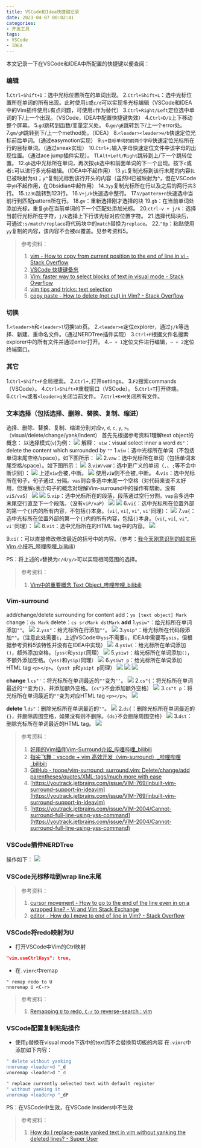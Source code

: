 ```yaml
---
title: VSCode和Idea快捷键记录
date: 2023-04-07 00:02:41
categories:
- 开发工具
tags:
- VSCode
- IDEA
---
```

本文记录一下在VSCode和IDEA中所配置的快捷键以便查阅：
<!--more-->
### 编辑 
1.`Ctrl+Shift+D`：选中光标位置所在的单词出现。
2.`Ctrl+Shift+L`：选中光标位置所在单词的所有出现。此时使用`i`或`c/d`可以实现多光标编辑（VSCode和IDEA中的Vim插件使用`i`有点问题，可使用`c`作为替代）
3.`Ctrl+Right/Left`定位选中单词的下/上一个出现。（VSCode，IDEA中配置快捷键失效）
4.`Ctrl+D/U`上下移动整个屏幕。
5.`gd`跳转到函数/变量定义处。
6.`ge/gE`跳转到下/上一个error处。
7.`gm/gM`跳转到下/上一个method处。（IDEA）
8.`<leader><leader>w/b`快速定位光标前后单词。（通过easymotion实现）
9.`s+目标单词的前两个字母`快速定位光标所在行的目标单词。（通过sneak实现）
10.`Ctrl+;`输入字母快速定位文件中该字母的出现位置。（通过ace jump插件实现）。
11.`Alt+Left/Right`跳转到上/下一个跳转位置。
12.`gb`选中光标所在单词，再次按`gb`选中和前面单词的下一个出现。按下`c`或者`i`可以进行多光标编辑。（IDEA中不起作用）
13.`yL`复制光标到该行末尾的内容(`L`已被映射为`$`)；`y^`复制光标到该行开头的内容（虽然H已被映射为^，但在VSCode中`yH`不起作用，在Obsidian中起作用）
14.`3yy`复制光标所在行以及之后的两行共3行。
15.`123G`跳转到123行。
16.`V+j/k`快速选中整行。
17.`V/pattern+n`快速选中当前行到匹配pattern所在行。
18.`gv`：重新选择刚才选择的块
19.`gb`：在当前单词处添加光标，重复`gb`在当前单词的下一个匹配处添加光标。
20.`ctrl-v + j/k`：选择当前行光标所在字符，`j/k`选择上下行该光标对应位置字符。
21.选择代码块后，可通过`:s/match/replace`将代码块中的`match`替换为`replace`。
22.`"0p`：粘贴使用`yy`复制的内容，该内容不会被`dd`覆盖。见参考资料5。

> 参考资料：
> 1. [vim - How to copy from current position to the end of line in vi - Stack Overflow](https://stackoverflow.com/questions/7764176/how-to-copy-from-current-position-to-the-end-of-line-in-vi)
> 2. [VSCode 快捷键备忘](https://www.yuque.com/xiaochentongzhi/plyxyr/ekvv3fliaqtzaymt)
> 3. [Vim: faster way to select blocks of text in visual mode - Stack Overflow](https://stackoverflow.com/questions/7406949/vim-faster-way-to-select-blocks-of-text-in-visual-mode)
> 4. [vim tips and tricks: text selection](https://www.cs.swarthmore.edu/oldhelp/vim/selection.html)
> 5. [copy paste - How to delete (not cut) in Vim? - Stack Overflow](https://stackoverflow.com/questions/11993851/how-to-delete-not-cut-in-vim)

### 切换
1.`<leader>h`和`<leader>l`切换tab页。
2.`<leader>n`定位explorer，通过`j/k`等选择、新建、重命名文件。（通过NERDTree插件实现）
3.`Ctrl+P`根据文件名搜索explorer中的所有文件并通过enter打开。
4.`~ + 1`定位文件进行编辑，`~ + 2`定位终端窗口。

### 其它
1.`Ctrl+Shift+F`全局搜索。
2.`Ctrl+,`打开settings。
3.`F2`搜索commands（VSCode）。
4.`Ctrl+Shift+R`重载窗口（VSCode）。
5.`Ctrl+T`打开终端。
6.`Ctrl+w`或者`<leader>q`关闭当前文件。
7.`Ctrl+K+W`关闭所有文件。


### 文本选择（包括选择、删除、替换、复制、缩进）
选择、删除、替换、复制、缩进分别对应`v`, `d`, `c`, `y`, `>`。（visual/delete/change/yank/indent）
首先先根据参考资料1理解text object的概念：
以选择模式(`v`)为例：
![](https://raw.githubusercontent.com/Tom89757/ImageHost/main/hexo/20230407182521.png)
解释：
`viw`：visual select inner a word
`di"`：delete the content which surrounded by `""`
1.`viw`：选中光标所在单词（不包括单词末尾空格/space）。如下图所示：
![](https://raw.githubusercontent.com/Tom89757/ImageHost/main/hexo/20230407172636.png)
2.`vaw`：选中光标所在单词（包括单词末尾空格/space）。如下图所示：
![](https://raw.githubusercontent.com/Tom89757/ImageHost/main/hexo/20230407172754.png)
3.`viW/vaW`：选中更广义的单词（`,`、`;`等不会中断识别）：
![](https://raw.githubusercontent.com/Tom89757/ImageHost/main/hexo/20230407173106.png)
上述`viw`会被`,`中断。
![](https://raw.githubusercontent.com/Tom89757/ImageHost/main/hexo/20230407173146.png)
使用`viW`则不会被`,`中断。
4.`vis`：选中光标所在句子，句子通过`.`分隔。`vas`则会多选中末尾一个空格（对代码来说不太好用，但理解`s`表示句子的概念对理解Vim-surround中的操作有帮助。没有`viS/vaS`）
![](https://raw.githubusercontent.com/Tom89757/ImageHost/main/hexo/20230407184135.png)
![](https://raw.githubusercontent.com/Tom89757/ImageHost/main/hexo/20230407184204.png)
5.`vip`：选中光标所在的段落，段落通过空行分割。`vap`会多选中末尾空行直至下一个段落。（没有`viP/vaP`）
![](https://raw.githubusercontent.com/Tom89757/ImageHost/main/hexo/20230407184257.png)
![](https://raw.githubusercontent.com/Tom89757/ImageHost/main/hexo/20230407184346.png)
6.`vi{`：选中光标所在位置外部的第一个`{}`内的所有内容，不包括`{}`本身。（`vi(`, `vi[`, `vi"`, `vi'`同理）：
![](https://raw.githubusercontent.com/Tom89757/ImageHost/main/hexo/20230407184721.png)
7.`va{`：选中光标所在位置外部的第一个`{}`内的所有内容，包括`{}`本身。（`vi(`, `vi[`, `vi"`, `vi'`同理）：
![](https://raw.githubusercontent.com/Tom89757/ImageHost/main/hexo/20230407184839.png)
8.`vit`：选中光标所在的HTML tag中的内容。
![](https://raw.githubusercontent.com/Tom89757/ImageHost/main/hexo/20230407191410.png)

9.`ci(`：可以直接修改修改最近的括号中的内容。（参考：[我今天刚意识到的超实用 Vim 小技巧_哔哩哔哩_bilibili](https://www.bilibili.com/video/BV1Vu4y1f7sW/?vd_source=71b57f2bb132ac1f88ed255cad4a06a6)）

PS：将上述的`v`替换为`c/d/y/>`可以实现相同范围的选择。

>参考资料：
> 1. [Vim中的重要概念 Text Object_哔哩哔哩_bilibili](https://www.bilibili.com/video/BV1Ze4y1E7Sk/?spm_id_from=333.999.0.0&vd_source=71b57f2bb132ac1f88ed255cad4a06a6)

### Vim-surround
add/change/delete surrounding for content
add：`ys [text object] Mark`
change：`ds Mark`
delete：`cs srcMark dstMark`
**add**
1.`ysiw"`：给光标所在单词添加`""`。
![](https://raw.githubusercontent.com/Tom89757/ImageHost/main/hexo/20230407190108.png)
2.`yss"`：给光标所在行添加`""`。
![](https://raw.githubusercontent.com/Tom89757/ImageHost/main/hexo/20230407190233.png)
3.`ysip"`：给光标所在代码段添加`""`。（注意此处需要`i`，上述VSCode中`yss`不需要`i`，IDEA中需要写`ysis`，但根据参考资料5该特性并没有在IDEA中实现）
![](https://raw.githubusercontent.com/Tom89757/ImageHost/main/hexo/20230407190720.png)
4.`ysiw(`：给光标所在单词添加`()`，额外添加空格。（`yss(`和`ysip(`同理）
![](https://raw.githubusercontent.com/Tom89757/ImageHost/main/hexo/20230407190909.png)
5.`ysiw)`：给光标所在单词添加`()`，不额外添加空格。（`yss)`和`ysip)`同理）
![](https://raw.githubusercontent.com/Tom89757/ImageHost/main/hexo/20230407190957.png)
6.`ysiwt p`：给光标所在单词添加HTML tag `<p></p>`。（`ysst p`和`ysipt p`同理）
![](https://raw.githubusercontent.com/Tom89757/ImageHost/main/hexo/20230407191812.png)
![](https://raw.githubusercontent.com/Tom89757/ImageHost/main/hexo/20230407191934.png)
![](https://raw.githubusercontent.com/Tom89757/ImageHost/main/hexo/20230407191949.png)

**change**
1.`cs"'`：将光标所在单词最近的`""`变为`''`。
![](https://raw.githubusercontent.com/Tom89757/ImageHost/main/hexo/20230407192147.png)
2.`cs"{`：将光标所在单词最近的`""`变为`{}`，并添加额外空格。（`cs"}`不会添加额外空格）
![](https://raw.githubusercontent.com/Tom89757/ImageHost/main/hexo/20230407192308.png)
3.`cs"t p`：将光标所在单词最近的`""`变为对应HTML tag `<p></p>`。
![](https://raw.githubusercontent.com/Tom89757/ImageHost/main/hexo/20230407192819.png)

**delete**
1.`ds"`：删除光标所在单词最近的`""`。
![](https://raw.githubusercontent.com/Tom89757/ImageHost/main/hexo/20230407192441.png)
2.`ds{`：删除光标所在单词最近的`{}`，并删除周围空格，如果没有则不删除。（`ds}`不会删除周围空格）
![](https://raw.githubusercontent.com/Tom89757/ImageHost/main/hexo/20230407192615.png)
3.`dst`：删除光标所在单词最近的HTML tag。
![](https://raw.githubusercontent.com/Tom89757/ImageHost/main/hexo/20230407193033.png)

> 参考资料：
> 1. [好用的Vim插件Vim-Surround介绍_哔哩哔哩_bilibili](https://www.bilibili.com/video/BV1Le4y1i7Uz/?spm_id_from=333.788&vd_source=71b57f2bb132ac1f88ed255cad4a06a6)
> 2. [指尖飞舞：vscode + vim 高效开发（vim-surround）_哔哩哔哩_bilibili](https://www.bilibili.com/video/BV1YA411u78P/?spm_id_from=333.337.search-card.all.click&vd_source=71b57f2bb132ac1f88ed255cad4a06a6)
> 3. [GitHub - tpope/vim-surround: surround.vim: Delete/change/add parentheses/quotes/XML-tags/much more with ease](https://github.com/tpope/vim-surround)
> 4. [https://youtrack.jetbrains.com/issue/VIM-769/inbuilt-vim-surround-support-in-ideavim](https://youtrack.jetbrains.com/issue/VIM-769/inbuilt-vim-surround-support-in-ideavim)
> 5. [https://youtrack.jetbrains.com/issue/VIM-2004/Cannot-surround-full-line-using-yss-command](https://youtrack.jetbrains.com/issue/VIM-2004/Cannot-surround-full-line-using-yss-command)


### VSCode插件NERDTree
操作如下：
![](https://raw.githubusercontent.com/Tom89757/ImageHost/main/hexo/20230407195849.png)

### VSCode光标移动到wrap line末尾

>参考资料：
>1. [cursor movement - How to go to the end of the line even in on a wrapped line? - Vi and Vim Stack Exchange](https://vi.stackexchange.com/questions/9762/how-to-go-to-the-end-of-the-line-even-in-on-a-wrapped-line)
>2. [editor - How do I move to end of line in Vim? - Stack Overflow](https://stackoverflow.com/questions/105721/how-do-i-move-to-end-of-line-in-vim)

### VSCode将redo映射为U
- 打开VSCode中Vim的Ctrl映射
```settings.json
"vim.useCtrlKeys": true,
```
- 在`.vimrc`中remap
```vimrc
" remap redo to U
nnoremap U <C-r>
```
> 参考资料：
> 1. [Remapping `U` to redo, `C-r` to reverse-search : vim](https://www.reddit.com/r/vim/comments/4yvjje/remapping_u_to_redo_cr_to_reversesearch/)

### VSCode配置复制粘贴操作
- 使用`p`替换在visual mode下选中的text而不会替换剪切板的内容
在`.vimrc`中添加如下内容：
```bash
" delete without yanking
nnoremap <leader>d "_d
vnoremap <leader>d "_d

" replace currently selected text with default register
" without yanking it
vnoremap <leader>p "_dP
```
PS：在VSCode中生效，在VSCode Insiders中不生效
> 参考资料：
> 1. [How do I replace-paste yanked text in vim without yanking the deleted lines? - Super User](https://superuser.com/questions/321547/how-do-i-replace-paste-yanked-text-in-vim-without-yanking-the-deleted-lines)




